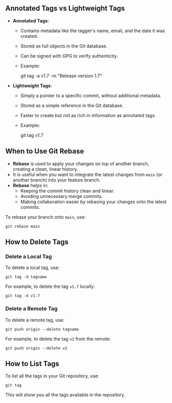 ## Annotated Tags vs Lightweight Tags

- **Annotated Tags**:
  - Contains metadata like the tagger's name, email, and the date it was created.
  - Stored as full objects in the Git database.
  - Can be signed with GPG to verify authenticity.
  - Example:

    git tag -a v1.7 -m "Release version 1.7"

- **Lightweight Tags**:
  - Simply a pointer to a specific commit, without additional metadata.
  - Stored as a simple reference in the Git database.
  - Faster to create but not as rich in information as annotated tags.
  - Example:

    git tag v1.7


## When to Use Git Rebase

- **Rebase** is used to apply your changes on top of another branch, creating a clean, linear history.
- It is useful when you want to integrate the latest changes from `main` (or another branch) into your feature branch.
- **Rebase** helps in:
  - Keeping the commit history clean and linear.
  - Avoiding unnecessary merge commits.
  - Making collaboration easier by rebasing your changes onto the latest commits.

To rebase your branch onto `main`, use:

    git rebase main


## How to Delete Tags

### Delete a Local Tag

To delete a local tag, use:

    git tag -d tagname

For example, to delete the tag `v1.7` locally:

    git tag -d v1.7

### Delete a Remote Tag

To delete a remote tag, use:

    git push origin --delete tagname

For example, to delete the tag `v2` from the remote:

    git push origin --delete v2


## How to List Tags

To list all the tags in your Git repository, use:

    git tag

This will show you all the tags available in the repository.
